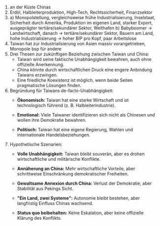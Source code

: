1) an der Küste Chinas
2) Erdöl, Halbleiterproduktion, High-Tech, Rechtssicherheit, Finanzsektor
3) 
	a) Monopolstellung, vergleichsweise frühe Industrialisierung, Inselstaat, Sicherheit durch Amerika, Produktion im eigenen Land, starker Export, ausgeprägter tertiäre/sekundärer Sektor, Welthafen
	b) Babyboomer -> Landwirtschaft, danach -> tertiäre/sekundärer Sektor, Bauern am Land, hohe Industrialisierung -> hoher BIP pro Kopf, paar Arbeitslose
4) Taiwan hat zur Industrialisierung von Asien massiv vorangetrieben, Monopole bsp für andere
5) Drei Thesen zur zukünftigen Beziehung zwischen Taiwan und China:
	- Taiwan wird seine faktische Unabhängigkeit bewahren, auch ohne offizielle Anerkennung.
	- China könnte durch wirtschaftlichen Druck eine engere Anbindung Taiwans erzwingen.
	- Eine friedliche Koexistenz ist möglich, wenn beide Seiten pragmatische Lösungen finden.
6) Begründung für Taiwans de-facto-Unabhängigkeit:
	- **Ökonomisch:** Taiwan hat eine starke Wirtschaft und ist technologisch führend (z. B. Halbleiterindustrie).
	
	- **Emotional:** Viele Taiwaner identifizieren sich nicht als Chinesen und wollen ihre Demokratie bewahren.
	
	- **Politisch:** Taiwan hat eine eigene Regierung, Wahlen und internationale Handelsbeziehungen.
7) Hypothetische Szenarien:
	- **Volle Unabhängigkeit:** Taiwan bleibt souverän, aber es drohen wirtschaftliche und militärische Konflikte.
	- **Annäherung an China:** Mehr wirtschaftliche Vorteile, aber schrittweise Einschränkung demokratischer Freiheiten.
	- **Gewaltsame Annexion durch China:** Verlust der Demokratie, aber Stabilität aus Pekings Sicht.
	- **"Ein Land, zwei Systeme":** Autonomie bleibt bestehen, aber langfristig Einfluss Chinas wachsend.
	    
	- **Status quo beibehalten:** Keine Eskalation, aber keine offizielle Klärung des Konflikts.